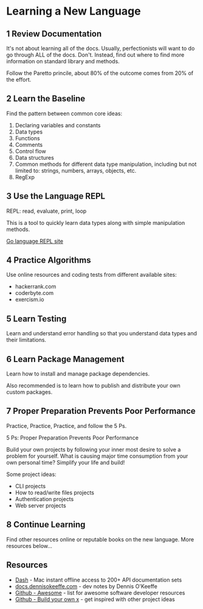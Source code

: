 # Learning a New Language

## 1 Review Documentation

It's not about learning all of the docs. Usually, perfectionists will want to do go through ALL of the docs. Don't. Instead, find out where to find more information on standard library and methods.

Follow the Paretto princile, about 80% of the outcome comes from 20% of the effort.

## 2 Learn the Baseline

Find the pattern between common core ideas:

1. Declaring variables and constants
2. Data types
3. Functions
4. Comments
5. Control flow
6. Data structures
7. Common methods for different data type manipulation, including but not limited to: strings, numbers, arrays, objects, etc.
8. RegExp

## 3 Use the Language REPL

REPL: read, evaluate, print, loop

This is a tool to quickly learn data types along with simple manipulation methods.

[Go language REPL site](https://repl.it/languages/go)

## 4 Practice Algorithms

Use online resources and coding tests from different available sites:

* hackerrank.com
* coderbyte.com
* exercism.io

## 5 Learn Testing

Learn and understand error handling so that you understand data types and their limitations.

## 6 Learn Package Management

Learn how to install and manage package dependencies.

Also recommended is to learn how to publish and distribute your own custom packages.

## 7 Proper Preparation Prevents Poor Performance

Practice, Practice, Practice, and follow the 5 Ps.

5 Ps: Proper Preparation Prevents Poor Performance

Build your own projects by following your inner most desire to solve a problem for yourself. What is causing major time consumption from your own personal time? Simplify your life and build!

Some project ideas:

* CLI projects
* How to read/write files projects
* Authentication projects
* Web server projects

## 8 Continue Learning

Find other resources online or reputable books on the new language. More resources below...

## Resources

* [Dash](https://kapeli.com/dash) - Mac instant offline access to 200+ API documentation sets
* [docs.dennisokeeffe.com](https://docs.dennisokeeffe.com/) - dev notes by Dennis O'Keeffe
* [Github - Awesome](https://github.com/sindresorhus/awesome) - list for awesome software developer resources
* [Github - Build your own x](https://github.com/danistefanovic/build-your-own-x) - get inspired with other project ideas
